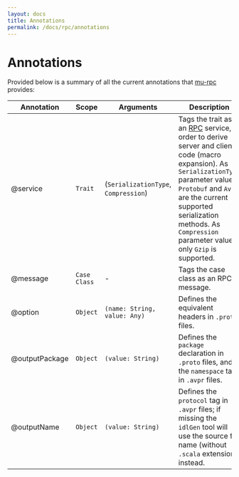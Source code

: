 ```yaml
---
layout: docs
title: Annotations
permalink: /docs/rpc/annotations
---
```


# Annotations

Provided below is a summary of all the current annotations that [mu-rpc] provides:

Annotation | Scope | Arguments | Description
--- | --- | --- | ---
@service | `Trait` | (`SerializationType`, `Compression`) | Tags the trait as an [RPC] service, in order to derive server and client code (macro expansion). As `SerializationType` parameter value, `Protobuf` and `Avro` are the current supported serialization methods. As `Compression` parameter value, only `Gzip` is supported.
@message | `Case Class` | - | Tags the case class as an RPC message.
@option | `Object` | `(name: String, value: Any)` | Defines the equivalent headers in `.proto` files.
@outputPackage | `Object` | `(value: String)` | Defines the `package` declaration in `.proto` files, and the `namespace` tag in `.avpr` files.
@outputName  | `Object` | `(value: String)` | Defines the `protocol` tag in `.avpr` files; if missing the `idlGen` tool will use the source file name (without `.scala` extension) instead.

[RPC]: https://en.wikipedia.org/wiki/Remote_procedure_call
[HTTP/2]: https://http2.github.io/
[gRPC]: https://grpc.io/
[mu-rpc]: https://github.com/higherkindness/mu-rpc
[Java gRPC]: https://github.com/grpc/grpc-java
[JSON]: https://en.wikipedia.org/wiki/JSON
[gRPC guide]: https://grpc.io/docs/guides/
[@tagless algebra]: http://frees.io/docs/core/algebras/
[PBDirect]: https://github.com/btlines/pbdirect
[scalamacros]: https://github.com/scalamacros/paradise
[Monix]: https://monix.io/
[cats-effect]: https://github.com/typelevel/cats-effect
[Metrifier]: https://github.com/47deg/metrifier
